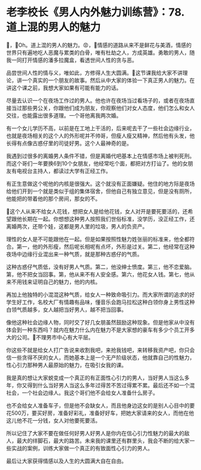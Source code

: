 # 老李校长《男人内外魅力训练营》：78.道上混的男人的魅力

🎼，🎼Oh。道上混的男人的魅力。😡，🎼情感的道路从来不是鲜花与美酒，情感的世界只有遍地吃人恶魔与累类的白骨，唯有杜劫之人，方成英雄。勇敢的男人，随我一同打开情感的潘多拉魔盒，看透世间人性的贪与恶。

品尝世间人性的情与义，唯如此，方修得人生大圆满。🎼这节课我给大家不讲理论，讲一个真实的一个朋友的故事。然后从中大家的体验一下真正男人的魅力。在讲这个课之前，我想大家如果有可能有能力的话。

尽量去认识一个在夜场工作过的男人。他也许在夜场当过看场子的，或者在夜场直接当过那些男公关，你跟他们成为朋友，你观察他们对女人态度，他们怎么和女人交往，也能露出很多道理。一个哥他离我两次婚。

有一个女儿学历不高，以前是在工地上干活的，后来呢去干了一些社会边缘行业，也就是夜场相关的这个人的外形呢并不帅哥，但瘦人瘦又精神，然后他有头发，他长得有点像古惑仔里的司徒好男。这个人最神奇的是。

我遇到过很多的离婚男人条件不错，但是离婚代吧基本上在情感市场上被判死刑。而这个哥们一年要换6到10个女朋友，他经常吃个面，都把对方打讪了。他的女朋友有电视台主持人，都读过大学有正经工作。

有正生意做这个呢他的内核是很强大。这个就没有正面嫌疑。他住的地方际是夜场给他们开到一个就是类似于组的集体宿舍，但他自己有独立意见，但是没有厕所，他能把的带着他的那个房间，那女的不。

🎼这个人从来不给女人花钱，想把女人是给他花钱，女人对开是要死要活的，还希望跟他长期在一起。你想想这种男人按照我们世俗标准，没学历，没正经工作，还离婚两次，还带个娃，这都是男人里的垃圾，男人的负资产。

理性的女人是不可能跟他在一起。但是如果按照性魅力姓张丽的标准来，他全都符合。第一，他的外形瘦，然后呢长相呢有点坏，外形是过关。第二，他经常在这种夜场中边缘行业混出来一种气质，就是那种古惑仔的气质。

这种古惑仔气质低，没有好男人气质。第二，他没绅士愤度。第三，他不恋爱脑。第，他不把女当回事。第，他从来不有人安全感。第六，他花女人钱。第七，他从来不用钱来证明自己的魅力，他的内核。

再加上他独特的小混混这种气质，给女人一种致命吸引力。而大家所谓的追求的好学生好工作，名校大厂有情趣有品味，懂音乐会跑马拉松这种白领你身上男性这种白领气质越多，女人越把当好男人，越不把当回事。

像他这种社会边缘人物，同时交了好几女朋虽然鼓励这种现象。但是他家从中没有体会到一种东西吗？就内在魅力什么内在魅力不是大家想的豪车有多少个员工开多大的公司。🎼不理男市中心有大平层。

你这些不就是给女人打广告说来收割我吧，来抢我钱吧，来转移我资产吧，你只会信一些贪得不厌的女人，而她基本上是一个无产阶级状态，他就靠自己的性魅力，性心引力那种男人最原始的魅力，在吸引女我的课。

我是真的想让大家蜕变成一个真正的有正面性心引力的男人，当好男人当这么多年，你又得到什么当好男人当这么多年过得苦不苦过得累不累。最后还不如一个混社会，一个社会边缘人。我这个哥们他不会给女人准备什么房子。

也不会给女人准备车子，但是他不会缺女人，而且他身边这女的是别人心目中的要花500万，要买好房，准备好彩礼，准备好好车，把她大家请来的女人，而他在他这儿他不花一分钱，女人对他要死要活。

所以记住了大家不要在做任何好男人好男人是你内在信心引力性魅力的最大的敌人，最大的绊脚石，最大的路苦。未来我的课里还有群里头，我会不断的给大家一些实战的案例，训练大家做一个真正的有致面性心引力的男人。

最后让大家获得情感以及人生的大圆满大自在自由。